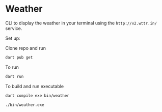 # Weather

CLI to display the weather in your terminal using the `http://v2.wttr.in/`
service.

Set up:

Clone repo and run

```bash
dart pub get
```

To run

```bash
dart run
```

To build and run executable

```bash
dart compile exe bin/weather

./bin/weather.exe
```

